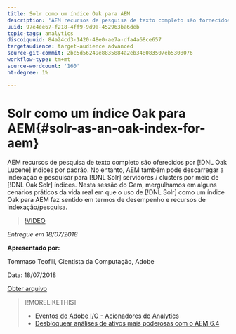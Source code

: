 ```yaml
---
title: Solr como um índice Oak para AEM
description: 'AEM recursos de pesquisa de texto completo são fornecidos por índices Oak Lucene por padrão. No entanto, AEM também pode descarregar a indexação e pesquisar servidores / clusters Solr por meio de índices Oak Solr. Nesta sessão do Gem, mergulhamos em alguns cenários práticos da vida real em que o uso do Solr como um índice Oak para AEM faz sentido em termos de desempenho e recursos de indexação/pesquisa. '
uuid: 97e4ee67-f218-4ff9-9d9a-452963ba6deb
topic-tags: analytics
discoiquuid: 84a24cd3-1420-48e0-ae7a-dfa4a68ce657
targetaudience: target-audience advanced
source-git-commit: 2bc5d56249e8835884a2eb348083507eb5308076
workflow-type: tm+mt
source-wordcount: '160'
ht-degree: 1%

---
```



# Solr como um índice Oak para AEM{#solr-as-an-oak-index-for-aem}

AEM recursos de pesquisa de texto completo são oferecidos por [!DNL Oak Lucene] índices por padrão. No entanto, AEM também pode descarregar a indexação e pesquisar para [!DNL Solr] servidores / clusters por meio de [!DNL Oak Solr] índices. Nesta sessão do Gem, mergulhamos em alguns cenários práticos da vida real em que o uso de [!DNL Solr] como um índice Oak para AEM faz sentido em termos de desempenho e recursos de indexação/pesquisa.

>[!VIDEO](https://video.tv.adobe.com/v/23023/?quality=9)

*Entregue em 18/07/2018*

**Apresentado por:**

Tommaso Teofili, Cientista da Computação, Adobe

Data: 18/07/2018

[Obter arquivo](assets/aem-gems-solr-oakaem-071818.pdf)

<!--
[Get back to the Overview](https://helpx.adobe.com/experience-manager/kt/eseminars/gems/aem-index.html)
-->

>[!MORELIKETHIS]
>
>* [Eventos do Adobe I/O - Acionadores do Analytics](aem-analytics-triggers.md)
>* [Desbloquear análises de ativos mais poderosas com o AEM 6.4](https://helpx.adobe.com/experience-manager/kt/eseminars/experience-insider/exp-asset-analytics-64.html)


<!-- wrong link, needs to be replaced. removed for now:
>* [Getting the most out of digital interactions with AEM and Analytics](https://helpx.adobe.com/experience-manager/kt/eseminars/ask-the-expert/aem-getting-the-most-out-of-digital-interactions-with-aem-and-analytics.html) 
-->
